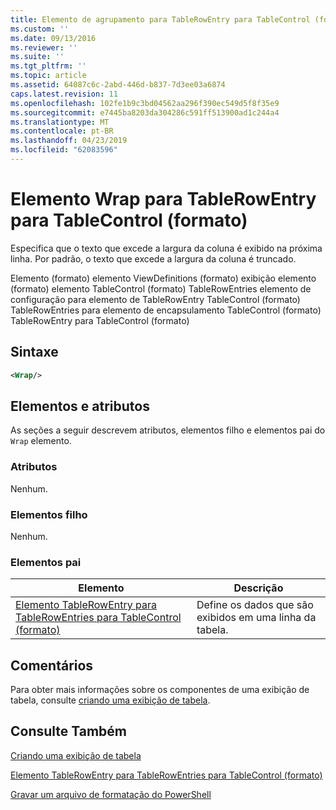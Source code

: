 ```yaml
---
title: Elemento de agrupamento para TableRowEntry para TableControl (formato) | Microsoft Docs
ms.custom: ''
ms.date: 09/13/2016
ms.reviewer: ''
ms.suite: ''
ms.tgt_pltfrm: ''
ms.topic: article
ms.assetid: 64087c6c-2abd-446d-b837-7d3ee03a6874
caps.latest.revision: 11
ms.openlocfilehash: 102fe1b9c3bd04562aa296f390ec549d5f8f35e9
ms.sourcegitcommit: e7445ba8203da304286c591ff513900ad1c244a4
ms.translationtype: MT
ms.contentlocale: pt-BR
ms.lasthandoff: 04/23/2019
ms.locfileid: "62083596"
---
```

# <a name="wrap-element-for-tablerowentry-for-tablecontrol--format"></a>Elemento Wrap para TableRowEntry para TableControl (formato)

Especifica que o texto que excede a largura da coluna é exibido na próxima linha. Por padrão, o texto que excede a largura da coluna é truncado.

Elemento (formato) elemento ViewDefinitions (formato) exibição elemento (formato) elemento TableControl (formato) TableRowEntries elemento de configuração para elemento de TableRowEntry TableControl (formato) TableRowEntries para elemento de encapsulamento TableControl (formato) TableRowEntry para TableControl (formato)

## <a name="syntax"></a>Sintaxe

```xml
<Wrap/>
```

## <a name="attributes-and-elements"></a>Elementos e atributos

As seções a seguir descrevem atributos, elementos filho e elementos pai do `Wrap` elemento.

### <a name="attributes"></a>Atributos

Nenhum.

### <a name="child-elements"></a>Elementos filho

Nenhum.

### <a name="parent-elements"></a>Elementos pai

|Elemento|Descrição|
|-------------|-----------------|
|[Elemento TableRowEntry para TableRowEntries para TableControl (formato)](./tablerowentry-element-for-tablerowentries-for-tablecontrol-format.md)|Define os dados que são exibidos em uma linha da tabela.|

## <a name="remarks"></a>Comentários

Para obter mais informações sobre os componentes de uma exibição de tabela, consulte [criando uma exibição de tabela](./creating-a-table-view.md).

## <a name="see-also"></a>Consulte Também

[Criando uma exibição de tabela](./creating-a-table-view.md)

[Elemento TableRowEntry para TableRowEntries para TableControl (formato)](./tablerowentry-element-for-tablerowentries-for-tablecontrol-format.md)

[Gravar um arquivo de formatação do PowerShell](./writing-a-powershell-formatting-file.md)
